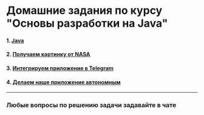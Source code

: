 # Домашние задания по курсу "Основы разработки на Java"

#### 1. [Java](01)
#### 2. [Получаем картинку от NASA](02)
#### 3. [Интегрируем приложение в Telegram](03)
#### 4. [Делаем наше приложение автономным](04)

------

### Любые вопросы по решению задачи задавайте в чате
